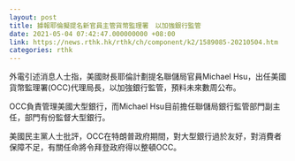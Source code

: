 ```yaml
---
layout: post
title: 據報耶倫擬提名新官員主管貨幣監理署　以加強銀行監管
date: 2021-05-04 07:42:47.000000000 +08:00
link: https://news.rthk.hk/rthk/ch/component/k2/1589085-20210504.htm
categories: rthk
---
```


外電引述消息人士指，美國財長耶倫計劃提名聯儲局官員Michael Hsu，出任美國貨幣監理署(OCC)代理局長，以加強銀行監管，預料未來數周公布。

OCC負責管理美國大型銀行，而Michael Hsu目前擔任聯儲局銀行監管部門副主任，部門有份監督大型銀行。

美國民主黨人士批評，OCC在特朗普政府期間，對大型銀行過於友好，對消費者保障不足，有關任命將令拜登政府得以整頓OCC。
